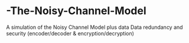 # -The-Noisy-Channel-Model
A simulation of the Noisy Channel Model plus data Data redundancy and security (encoder/decoder &amp; encryption/decryption)
